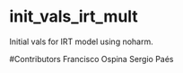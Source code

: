 # init_vals_irt_mult
Initial vals for IRT model using noharm.

#Contributors 
Francisco Ospina
Sergio Paés
